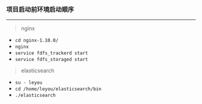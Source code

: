 ### 项目启动前环境启动顺序

------

> nginx

- `cd nginx-1.10.0/`
- `nginx`
- `service fdfs_trackerd start`
- `service fdfs_storaged start`

> elasticsearch
- `su - leyou`
- `cd /home/leyou/elasticsearch/bin`
- `./elasticsearch`

